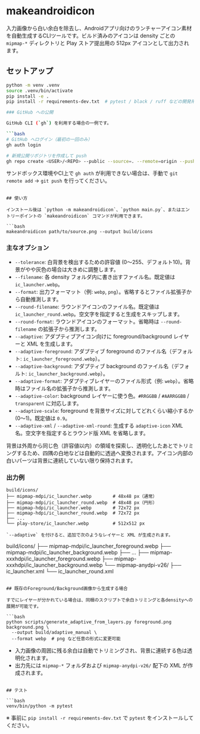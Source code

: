 # makeandroidicon

入力画像から白い余白を除去し、Androidアプリ向けのランチャーアイコン素材を自動生成するCLIツールです。ビルド済みのアイコンは density ごとの `mipmap-*` ディレクトリと Play ストア提出用の 512px アイコンとして出力されます。

## セットアップ

```bash
python -m venv .venv
source .venv/bin/activate
pip install -e .
pip install -r requirements-dev.txt  # pytest / black / ruff などの開発用ツール

### GitHub への公開

GitHub CLI (`gh`) を利用する場合の一例です。

```bash
# GitHub へログイン（最初の一回のみ）
gh auth login

# 新規公開リポジトリを作成して push
gh repo create <USER>/<REPO> --public --source=. --remote=origin --push
```

サンドボックス環境やCI上で `gh auth` が利用できない場合は、手動で `git remote add` → `git push` を行ってください。
```

## 使い方

インストール後は `python -m makeandroidicon`、`python main.py`、またはエントリーポイントの `makeandroidicon` コマンドが利用できます。

```bash
makeandroidicon path/to/source.png --output build/icons
```

### 主なオプション

- `--tolerance`: 白背景を検出するための許容値 (0〜255、デフォルト10)。背景がやや灰色の場合は大きめに調整します。
- `--filename`: 各 density フォルダ内に書き出すファイル名。既定値は `ic_launcher.webp`。
- `--format`: 出力フォーマット（例: `webp`, `png`）。省略するとファイル拡張子から自動推測します。
- `--round-filename`: ラウンドアイコンのファイル名。既定値は `ic_launcher_round.webp`。空文字を指定すると生成をスキップします。
- `--round-format`: ラウンドアイコンのフォーマット。省略時は `--round-filename` の拡張子から推測します。
- `--adaptive`: アダプティブアイコン向けに foreground/background レイヤーと XML を生成します。
- `--adaptive-foreground`: アダプティブ foreground のファイル名（デフォルト: `ic_launcher_foreground.webp`）。
- `--adaptive-background`: アダプティブ background のファイル名（デフォルト: `ic_launcher_background.webp`）。
- `--adaptive-format`: アダプティブレイヤーのファイル形式（例: `webp`）。省略時はファイル名の拡張子から推測します。
- `--adaptive-color`: background レイヤーに使う色。`#RRGGBB` / `#AARRGGBB` / `transparent` に対応します。
- `--adaptive-scale`: foreground を背景サイズに対してどれくらい縮小するか (0〜1)。既定値は `0.9`。
- `--adaptive-xml` / `--adaptive-xml-round`: 生成する `adaptive-icon` XML 名。空文字を指定するとラウンド版 XML を省略します。

背景は外周から同じ色（許容値以内）の領域を探索し、透明化したあとでトリミングするため、四隅の白地などは自動的に透過へ変換されます。アイコン内部の白いパーツは背景に連続していない限り保持されます。

### 出力例

```
build/icons/
├── mipmap-mdpi/ic_launcher.webp        # 48x48 px（通常）
├── mipmap-mdpi/ic_launcher_round.webp  # 48x48 px（円形）
├── mipmap-hdpi/ic_launcher.webp        # 72x72 px
├── mipmap-hdpi/ic_launcher_round.webp  # 72x72 px
├── ...
└── play-store/ic_launcher.webp         # 512x512 px

`--adaptive` を付けると、追加で次のようなレイヤーと XML が生成されます。

```
build/icons/
├── mipmap-mdpi/ic_launcher_foreground.webp
├── mipmap-mdpi/ic_launcher_background.webp
├── ...
├── mipmap-xxxhdpi/ic_launcher_foreground.webp
├── mipmap-xxxhdpi/ic_launcher_background.webp
└── mipmap-anydpi-v26/
    ├── ic_launcher.xml
    └── ic_launcher_round.xml
```

## 既存のForeground/Background画像から生成する場合

すでにレイヤーが分かれている場合は、同梱のスクリプトで余白トリミングと各densityへの展開が可能です。

```bash
python scripts/generate_adaptive_from_layers.py foreground.png background.png \
  --output build/adaptive_manual \
  --format webp  # png など任意の形式に変更可能
```

- 入力画像の周囲に残る余白は自動でトリミングされ、背景に連続する色は透明化されます。
- 出力先には `mipmap-*` フォルダおよび `mipmap-anydpi-v26/` 配下の XML が作成されます。
```

## テスト

```bash
venv/bin/python -m pytest
```

※ 事前に `pip install -r requirements-dev.txt` で `pytest` をインストールしてください。

